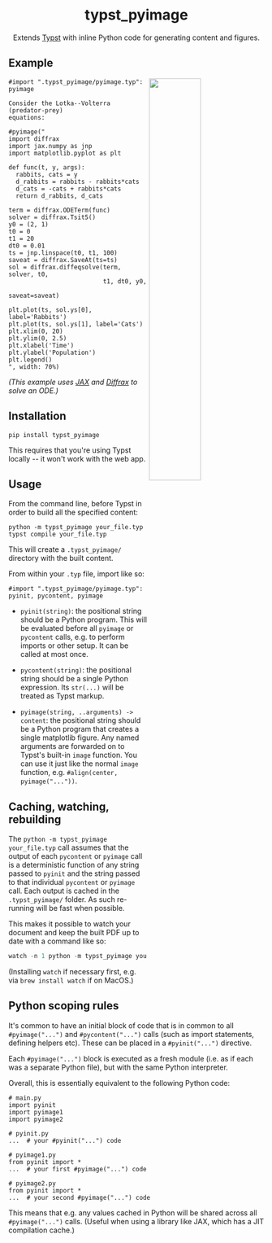 <h1 align="center">typst_pyimage</h1>

<p align="center">Extends <a href="https://github.com/typst/typst">Typst</a> with inline Python code for generating content and figures.</p>

## Example

<img align="right" width="45%" src="https://raw.githubusercontent.com/patrick-kidger/typst_pyimage/main/imgs/lotka_volterra.png">

```typst
#import ".typst_pyimage/pyimage.typ": pyimage

Consider the Lotka--Volterra (predator-prey)
equations:

#pyimage("
import diffrax
import jax.numpy as jnp
import matplotlib.pyplot as plt

def func(t, y, args):
  rabbits, cats = y
  d_rabbits = rabbits - rabbits*cats
  d_cats = -cats + rabbits*cats
  return d_rabbits, d_cats

term = diffrax.ODETerm(func)
solver = diffrax.Tsit5()
y0 = (2, 1)
t0 = 0
t1 = 20
dt0 = 0.01
ts = jnp.linspace(t0, t1, 100)
saveat = diffrax.SaveAt(ts=ts)
sol = diffrax.diffeqsolve(term, solver, t0,
                          t1, dt0, y0,
                          saveat=saveat)

plt.plot(ts, sol.ys[0], label='Rabbits')
plt.plot(ts, sol.ys[1], label='Cats')
plt.xlim(0, 20)
plt.ylim(0, 2.5)
plt.xlabel('Time')
plt.ylabel('Population')
plt.legend()
", width: 70%)
```

_(This example uses [JAX](https://github.com/google/jax) and [Diffrax](https://github.com/patrick-kidger/diffrax) to solve an ODE.)_

## Installation

```
pip install typst_pyimage
```

This requires that you're using Typst locally -- it won't work with the web app.

## Usage

From the command line, before Typst in order to build all the specified content:
```
python -m typst_pyimage your_file.typ
typst compile your_file.typ
```
This will create a `.typst_pyimage/` directory with the built content.

From within your `.typ` file, import like so:
```typst
#import ".typst_pyimage/pyimage.typ": pyinit, pycontent, pyimage
```

- `pyinit(string)`: the positional string should be a Python program. This will be evaluated before all `pyimage` or `pycontent` calls, e.g. to perform imports or other setup. It can be called at most once.

- `pycontent(string)`: the positional string should be a single Python expression. Its `str(...)` will be treated as Typst markup.

- `pyimage(string, ..arguments) -> content`: the positional string should be a Python program that creates a single matplotlib figure. Any named arguments are forwarded on to Typst's built-in `image` function. You can use it just like the normal `image` function, e.g. `#align(center, pyimage("..."))`.


## Caching, watching, rebuilding

The `python -m typst_pyimage your_file.typ` call assumes that the output of each `pycontent` or `pyimage` call is a deterministic function of any string passed to `pyinit` and the string passed to that individual `pycontent` or `pyimage` call. Each output is cached in the `.typst_pyimage/` folder. As such re-running will be fast when possible.

This makes it possible to watch your document and keep the built PDF up to date with a command like so:
```python
watch -n 1 python -m typst_pyimage your_file.typ & typst watch your_file.typ
```
(Installing `watch` if necessary first, e.g. via `brew install watch` if on MacOS.)

## Python scoping rules

It's common to have an initial block of code that is in common to all `#pyimage("...")` and `#pycontent("...")` calls (such as import statements, defining helpers etc). These can be placed in a `#pyinit("...")` directive.

Each `#pyimage("...")` block is executed as a fresh module (i.e. as if each was a separate Python file), but with the same Python interpreter.

Overall, this is essentially equivalent to the following Python code:

```
# main.py
import pyinit
import pyimage1
import pyimage2

# pyinit.py
...  # your #pyinit("...") code

# pyimage1.py
from pyinit import *
...  # your first #pyimage("...") code

# pyimage2.py
from pyinit import *
...  # your second #pyimage("...") code
```

This means that e.g. any values cached in Python will be shared across all `#pyimage("...")` calls. (Useful when using a library like JAX, which has a JIT compilation cache.)
